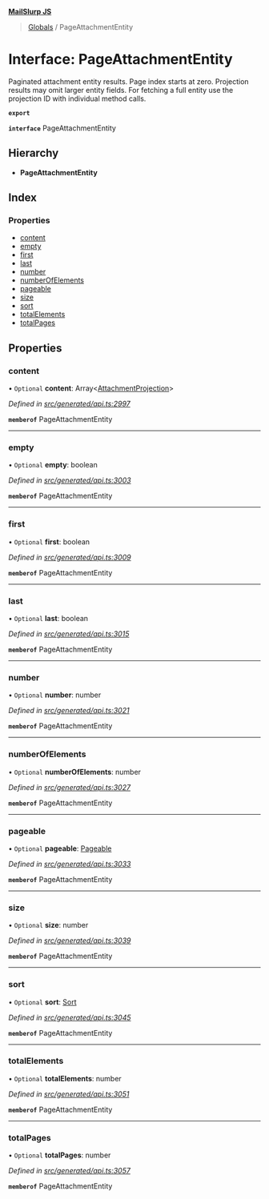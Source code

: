 **[MailSlurp JS](../README.md)**

> [Globals](../README.md) / PageAttachmentEntity

# Interface: PageAttachmentEntity

Paginated attachment entity results. Page index starts at zero. Projection results may omit larger entity fields. For fetching a full entity use the projection ID with individual method calls.

**`export`** 

**`interface`** PageAttachmentEntity

## Hierarchy

* **PageAttachmentEntity**

## Index

### Properties

* [content](pageattachmententity.md#content)
* [empty](pageattachmententity.md#empty)
* [first](pageattachmententity.md#first)
* [last](pageattachmententity.md#last)
* [number](pageattachmententity.md#number)
* [numberOfElements](pageattachmententity.md#numberofelements)
* [pageable](pageattachmententity.md#pageable)
* [size](pageattachmententity.md#size)
* [sort](pageattachmententity.md#sort)
* [totalElements](pageattachmententity.md#totalelements)
* [totalPages](pageattachmententity.md#totalpages)

## Properties

### content

• `Optional` **content**: Array\<[AttachmentProjection](attachmentprojection.md)>

*Defined in [src/generated/api.ts:2997](https://github.com/mailslurp/mailslurp-client/blob/b27590b/src/generated/api.ts#L2997)*

**`memberof`** PageAttachmentEntity

___

### empty

• `Optional` **empty**: boolean

*Defined in [src/generated/api.ts:3003](https://github.com/mailslurp/mailslurp-client/blob/b27590b/src/generated/api.ts#L3003)*

**`memberof`** PageAttachmentEntity

___

### first

• `Optional` **first**: boolean

*Defined in [src/generated/api.ts:3009](https://github.com/mailslurp/mailslurp-client/blob/b27590b/src/generated/api.ts#L3009)*

**`memberof`** PageAttachmentEntity

___

### last

• `Optional` **last**: boolean

*Defined in [src/generated/api.ts:3015](https://github.com/mailslurp/mailslurp-client/blob/b27590b/src/generated/api.ts#L3015)*

**`memberof`** PageAttachmentEntity

___

### number

• `Optional` **number**: number

*Defined in [src/generated/api.ts:3021](https://github.com/mailslurp/mailslurp-client/blob/b27590b/src/generated/api.ts#L3021)*

**`memberof`** PageAttachmentEntity

___

### numberOfElements

• `Optional` **numberOfElements**: number

*Defined in [src/generated/api.ts:3027](https://github.com/mailslurp/mailslurp-client/blob/b27590b/src/generated/api.ts#L3027)*

**`memberof`** PageAttachmentEntity

___

### pageable

• `Optional` **pageable**: [Pageable](pageable.md)

*Defined in [src/generated/api.ts:3033](https://github.com/mailslurp/mailslurp-client/blob/b27590b/src/generated/api.ts#L3033)*

**`memberof`** PageAttachmentEntity

___

### size

• `Optional` **size**: number

*Defined in [src/generated/api.ts:3039](https://github.com/mailslurp/mailslurp-client/blob/b27590b/src/generated/api.ts#L3039)*

**`memberof`** PageAttachmentEntity

___

### sort

• `Optional` **sort**: [Sort](sort.md)

*Defined in [src/generated/api.ts:3045](https://github.com/mailslurp/mailslurp-client/blob/b27590b/src/generated/api.ts#L3045)*

**`memberof`** PageAttachmentEntity

___

### totalElements

• `Optional` **totalElements**: number

*Defined in [src/generated/api.ts:3051](https://github.com/mailslurp/mailslurp-client/blob/b27590b/src/generated/api.ts#L3051)*

**`memberof`** PageAttachmentEntity

___

### totalPages

• `Optional` **totalPages**: number

*Defined in [src/generated/api.ts:3057](https://github.com/mailslurp/mailslurp-client/blob/b27590b/src/generated/api.ts#L3057)*

**`memberof`** PageAttachmentEntity

